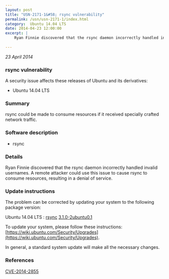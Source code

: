 ```yaml
---
layout: post
title: "USN-2171-1&#58; rsync vulnerability"
permalink: /usn/usn-2171-1/index.html
category:  Ubuntu 14.04 LTS
date: 2014-04-23 12:00:00
excerpt: |
    Ryan Finnie discovered that the rsync daemon incorrectly handled invalid usernames. A remote attacker could use this issue to cause rsync to consume resources, resulting in a denial of service. 
    
--- 
```

 
 

*23 April 2014*

### rsync vulnerability

A security issue affects these releases of Ubuntu and its derivatives:

* Ubuntu 14.04 LTS

### Summary

rsync could be made to consume resources if it received specially crafted network traffic.

### Software description

* rsync 

### Details

Ryan Finnie discovered that the rsync daemon incorrectly handled invalid usernames. A remote attacker could use this issue to cause rsync to consume resources, resulting in a denial of service. 

### Update instructions

The problem can be corrected by updating your system to the following package version:

Ubuntu 14.04 LTS
 : [rsync](https://launchpad.net/ubuntu/+source/rsync) <span> [3.1.0-2ubuntu0.1](https://launchpad.net/ubuntu/+source/rsync/3.1.0-2ubuntu0.1) </span> 

To update your system, please follow these instructions: [https://wiki.ubuntu.com/Security/Upgrades](https://wiki.ubuntu.com/Security/Upgrades).

In general, a standard system update will make all the necessary changes. 

### References

 
 [CVE-2014-2855](http://people.ubuntu.com/~ubuntu-security/cve/CVE-2014-2855)
 

